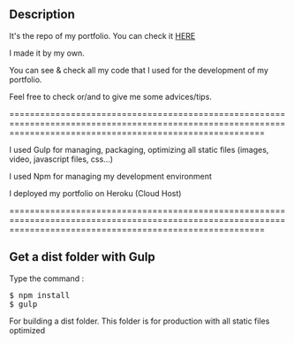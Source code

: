 <h2>Description</h2>

It's the repo of my portfolio. You can check it [HERE](http://www.kevinahloye.com)

I made it by my own.

You can see & check all my code that I used for the development of my portfolio.

Feel free to check or/and to give me some advices/tips.

==============================================================================================================================================================

I used Gulp for managing, packaging, optimizing all static files (images, video, javascript files, css...)

I used Npm for managing my development environment

I deployed my portfolio on Heroku (Cloud Host)

==============================================================================================================================================================

<h2>Get a dist folder with Gulp</h2>

Type the command :

<pre>
$ npm install
$ gulp
</pre>

For building a dist folder. This folder is for production with all static files optimized
